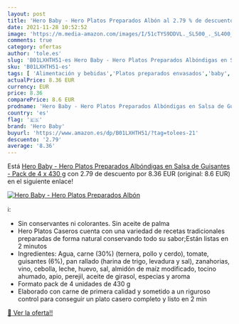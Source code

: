 ```yaml
---
layout: post
title: 'Hero Baby - Hero Platos Preparados Albón al 2.79 % de descuento'
date: 2021-11-28 10:52:52
image: 'https://m.media-amazon.com/images/I/51cTYS9DDVL._SL500_._SL400_.jpg'
comments: true
category: ofertas
author: 'tole.es'
slug: 'B01LXHTH51-es Hero Baby - Hero Platos Preparados Albóndigas en Salsa de...'
sku: 'B01LXHTH51-es'
tags: [ 'Alimentación y bebidas','Platos preparados envasados','baby','guisantes','hero','hero baby', ]
actualPrice: 8.36 EUR
currency: EUR
price: 8.36
comparePrice: 8.6 EUR
prodname: 'Hero Baby - Hero Platos Preparados Albóndigas en Salsa de Guisantes - Pack de 4 x 430 g'
country: 'es'
flag: '🇪🇸'
brand: 'Hero Baby'
buyurl: 'https://www.amazon.es/dp/B01LXHTH51/?tag=tolees-21'
descuento: '2.79'
average: '8.36'
---
```


Está [Hero Baby - Hero Platos Preparados Albóndigas en Salsa de Guisantes - Pack de 4 x 430 g](https://www.amazon.es/dp/B01LXHTH51/?tag=tolees-21) con 2.79 de descuento por 8.36 EUR (original: 8.6 EUR) en el siguiente enlace!

[![Hero Baby - Hero Platos Preparados Albón](https://m.media-amazon.com/images/I/51cTYS9DDVL._SL500_._SL400_.jpg)](https://www.amazon.es/dp/B01LXHTH51/?tag=tolees-21)

ℹ️:

- Sin conservantes ni colorantes. Sin aceite de palma
- Hero Platos Caseros cuenta con una variedad de recetas tradicionales preparadas de forma natural conservando todo su sabor;Están listas en 2 minutos
- Ingredientes: Agua, carne (30%) (ternera, pollo y cerdo), tomate, guisantes (6%), pan rallado (harina de trigo, levadura y sal), zanahorias, vino, cebolla, leche, huevo, sal, almidón de maíz modificado, tocino ahumado, apio, perejil, aceite de girasol, especias y aroma
- Formato pack de 4 unidades de 430 g
- Elaborado con carne de primera calidad y sometido a un riguroso control para conseguir un plato casero completo y listo en 2 min

[🛒 Ver la oferta!!](https://www.amazon.es/dp/B01LXHTH51/?tag=tolees-21)
